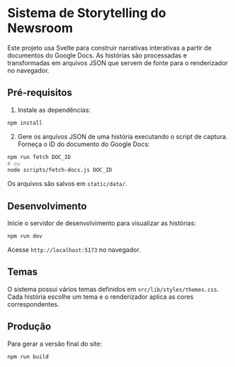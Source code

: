 # Sistema de Storytelling do Newsroom

Este projeto usa Svelte para construir narrativas interativas a partir de documentos do Google Docs. As histórias são processadas e transformadas em arquivos JSON que servem de fonte para o renderizador no navegador.

## Pré-requisitos

1. Instale as dependências:

```bash
npm install
```

2. Gere os arquivos JSON de uma história executando o script de captura. Forneça o ID do documento do Google Docs:

```bash
npm run fetch DOC_ID
# ou
node scripts/fetch-docs.js DOC_ID
```

Os arquivos são salvos em `static/data/`.

## Desenvolvimento

Inicie o servidor de desenvolvimento para visualizar as histórias:

```bash
npm run dev
```

Acesse `http://localhost:5173` no navegador.

## Temas

O sistema possui vários temas definidos em `src/lib/styles/themes.css`. Cada história escolhe um tema e o renderizador aplica as cores correspondentes.

## Produção

Para gerar a versão final do site:

```bash
npm run build
```

